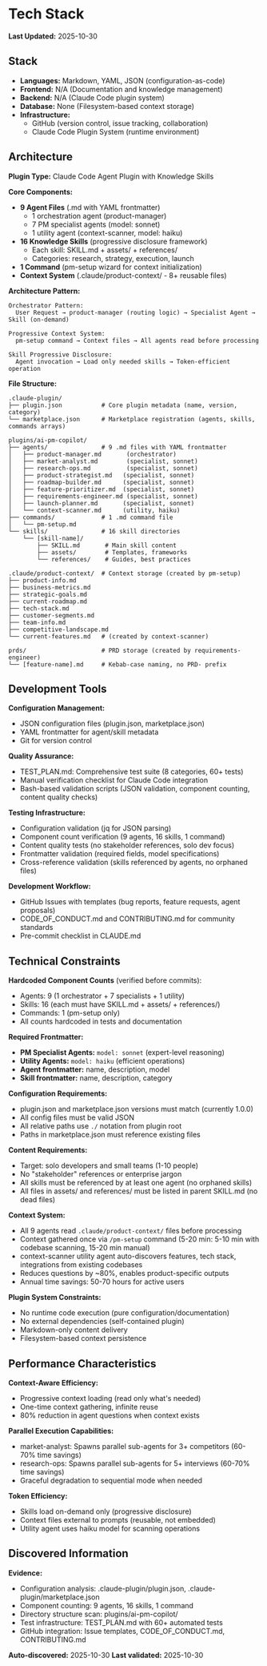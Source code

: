# Tech Stack

**Last Updated:** 2025-10-30

## Stack

- **Languages:** Markdown, YAML, JSON (configuration-as-code)
- **Frontend:** N/A (Documentation and knowledge management)
- **Backend:** N/A (Claude Code plugin system)
- **Database:** None (Filesystem-based context storage)
- **Infrastructure:**
  - GitHub (version control, issue tracking, collaboration)
  - Claude Code Plugin System (runtime environment)

## Architecture

**Plugin Type:** Claude Code Agent Plugin with Knowledge Skills

**Core Components:**
- **9 Agent Files** (.md with YAML frontmatter)
  - 1 orchestration agent (product-manager)
  - 7 PM specialist agents (model: sonnet)
  - 1 utility agent (context-scanner, model: haiku)
- **16 Knowledge Skills** (progressive disclosure framework)
  - Each skill: SKILL.md + assets/ + references/
  - Categories: research, strategy, execution, launch
- **1 Command** (pm-setup wizard for context initialization)
- **Context System** (.claude/product-context/ - 8+ reusable files)

**Architecture Pattern:**
```
Orchestrator Pattern:
  User Request → product-manager (routing logic) → Specialist Agent → Skill (on-demand)

Progressive Context System:
  pm-setup command → Context files → All agents read before processing

Skill Progressive Disclosure:
  Agent invocation → Load only needed skills → Token-efficient operation
```

**File Structure:**
```
.claude-plugin/
├── plugin.json           # Core plugin metadata (name, version, category)
└── marketplace.json      # Marketplace registration (agents, skills, commands arrays)

plugins/ai-pm-copilot/
├── agents/               # 9 .md files with YAML frontmatter
│   ├── product-manager.md       (orchestrator)
│   ├── market-analyst.md        (specialist, sonnet)
│   ├── research-ops.md          (specialist, sonnet)
│   ├── product-strategist.md   (specialist, sonnet)
│   ├── roadmap-builder.md      (specialist, sonnet)
│   ├── feature-prioritizer.md  (specialist, sonnet)
│   ├── requirements-engineer.md (specialist, sonnet)
│   ├── launch-planner.md       (specialist, sonnet)
│   └── context-scanner.md      (utility, haiku)
├── commands/             # 1 .md command file
│   └── pm-setup.md
└── skills/               # 16 skill directories
    └── [skill-name]/
        ├── SKILL.md       # Main skill content
        ├── assets/        # Templates, frameworks
        └── references/    # Guides, best practices

.claude/product-context/  # Context storage (created by pm-setup)
├── product-info.md
├── business-metrics.md
├── strategic-goals.md
├── current-roadmap.md
├── tech-stack.md
├── customer-segments.md
├── team-info.md
├── competitive-landscape.md
└── current-features.md   # (created by context-scanner)

prds/                     # PRD storage (created by requirements-engineer)
└── [feature-name].md     # Kebab-case naming, no PRD- prefix
```

## Development Tools

**Configuration Management:**
- JSON configuration files (plugin.json, marketplace.json)
- YAML frontmatter for agent/skill metadata
- Git for version control

**Quality Assurance:**
- TEST_PLAN.md: Comprehensive test suite (8 categories, 60+ tests)
- Manual verification checklist for Claude Code integration
- Bash-based validation scripts (JSON validation, component counting, content quality checks)

**Testing Infrastructure:**
- Configuration validation (jq for JSON parsing)
- Component count verification (9 agents, 16 skills, 1 command)
- Content quality tests (no stakeholder references, solo dev focus)
- Frontmatter validation (required fields, model specifications)
- Cross-reference validation (skills referenced by agents, no orphaned files)

**Development Workflow:**
- GitHub Issues with templates (bug reports, feature requests, agent proposals)
- CODE_OF_CONDUCT.md and CONTRIBUTING.md for community standards
- Pre-commit checklist in CLAUDE.md

## Technical Constraints

**Hardcoded Component Counts** (verified before commits):
- Agents: 9 (1 orchestrator + 7 specialists + 1 utility)
- Skills: 16 (each must have SKILL.md + assets/ + references/)
- Commands: 1 (pm-setup only)
- All counts hardcoded in tests and documentation

**Required Frontmatter:**
- **PM Specialist Agents:** `model: sonnet` (expert-level reasoning)
- **Utility Agents:** `model: haiku` (efficient operations)
- **Agent frontmatter:** name, description, model
- **Skill frontmatter:** name, description, category

**Configuration Requirements:**
- plugin.json and marketplace.json versions must match (currently 1.0.0)
- All config files must be valid JSON
- All relative paths use `./` notation from plugin root
- Paths in marketplace.json must reference existing files

**Content Requirements:**
- Target: solo developers and small teams (1-10 people)
- No "stakeholder" references or enterprise jargon
- All skills must be referenced by at least one agent (no orphaned skills)
- All files in assets/ and references/ must be listed in parent SKILL.md (no dead files)

**Context System:**
- All 9 agents read `.claude/product-context/` files before processing
- Context gathered once via `/pm-setup` command (5-20 min: 5-10 min with codebase scanning, 15-20 min manual)
- context-scanner utility agent auto-discovers features, tech stack, integrations from existing codebases
- Reduces questions by ~80%, enables product-specific outputs
- Annual time savings: 50-70 hours for active users

**Plugin System Constraints:**
- No runtime code execution (pure configuration/documentation)
- No external dependencies (self-contained plugin)
- Markdown-only content delivery
- Filesystem-based context persistence

## Performance Characteristics

**Context-Aware Efficiency:**
- Progressive context loading (read only what's needed)
- One-time context gathering, infinite reuse
- 80% reduction in agent questions when context exists

**Parallel Execution Capabilities:**
- market-analyst: Spawns parallel sub-agents for 3+ competitors (60-70% time savings)
- research-ops: Spawns parallel sub-agents for 5+ interviews (60-70% time savings)
- Graceful degradation to sequential mode when needed

**Token Efficiency:**
- Skills load on-demand only (progressive disclosure)
- Context files external to prompts (reusable, not embedded)
- Utility agent uses haiku model for scanning operations

## Discovered Information

**Evidence:**
- Configuration analysis: .claude-plugin/plugin.json, .claude-plugin/marketplace.json
- Component counting: 9 agents, 16 skills, 1 command
- Directory structure scan: plugins/ai-pm-copilot/
- Test infrastructure: TEST_PLAN.md with 60+ automated tests
- GitHub integration: Issue templates, CODE_OF_CONDUCT.md, CONTRIBUTING.md

**Auto-discovered:** 2025-10-30
**Last validated:** 2025-10-30
